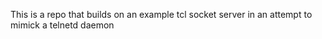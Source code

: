 This is a repo that builds on an example tcl socket server
in an attempt to mimick a telnetd daemon


